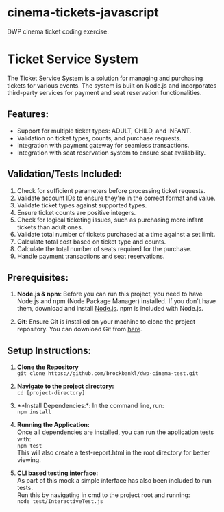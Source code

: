 # cinema-tickets-javascript
DWP cinema ticket coding exercise. 

# Ticket Service System

The Ticket Service System is a solution for managing and purchasing tickets for various events. The system is built on Node.js and incorporates third-party services for payment and seat reservation functionalities. 

## Features:

- Support for multiple ticket types: ADULT, CHILD, and INFANT.
- Validation on ticket types, counts, and purchase requests.
- Integration with payment gateway for seamless transactions.
- Integration with seat reservation system to ensure seat availability.

## Validation/Tests Included:

1. Check for sufficient parameters before processing ticket requests.
2. Validate account IDs to ensure they're in the correct format and value.
3. Validate ticket types against supported types.
4. Ensure ticket counts are positive integers.
5. Check for logical ticketing issues, such as purchasing more infant tickets than adult ones.
6. Validate total number of tickets purchased at a time against a set limit.
7. Calculate total cost based on ticket type and counts.
8. Calculate the total number of seats required for the purchase.
9. Handle payment transactions and seat reservations.

## Prerequisites:

1. **Node.js & npm**: Before you can run this project, you need to have Node.js and npm (Node Package Manager) installed. If you don't have them, download and install [Node.js](https://nodejs.org/en/download/). npm is included with Node.js.

2. **Git**: Ensure Git is installed on your machine to clone the project repository. You can download Git from [here](https://git-scm.com/downloads).

## Setup Instructions:

1. **Clone the Repository**   
```git clone https://github.com/brockbankl/dwp-cinema-test.git```

2. **Navigate to the project directory:**  
```cd [project-directory]```

3. **Install Dependencies:*: 
In the command line, run:  
```npm install```

4. **Running the Application:**   
Once all dependencies are installed, you can run the application tests with:  
```npm test```  
This will also create a test-report.html in the root directory for better viewing.

5. **CLI based testing interface:**  
As part of this mock a simple interface has also been included to run tests.  
Run this by navigating in cmd to the project root and running:  
```node test/InteractiveTest.js```
